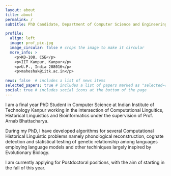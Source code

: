 ```yaml
---
layout: about
title: about
permalink: /
subtitle: PhD Candidate, Department of Computer Science and Engineering, IIT Kanpur

profile:
  align: left
  image: prof_pic.jpg
  image_circular: false # crops the image to make it circular
  more_info: >
    <p>KD-108, CSE</p>
    <p>IIT Kanpur, Kanpur</p>
    <p>U.P., India 208016</p>
    <p>maheshak@iitk.ac.in</p>

news: false  # includes a list of news items
selected_papers: true # includes a list of papers marked as "selected={true}"
social: true # includes social icons at the bottom of the page
---
```


I am a final year PhD Student in Computer Science at Indian Institute of Technology Kanpur working in the intersection of Computational Linguitics, Historical Linguistics and Bioinformatics under the supervision of Prof. Arnab Bhattacharya.

During my PhD, I have developed algorithms for several Computational Historical Linguistic problems namely phonological reconstruction, cognate detection and statistical testing of genetic relationship among languages employing language models and other techiniques largely inspired by Evolutionary Biology.

I am currently applying for Postdoctoral positions, with the aim of starting in the fall of this year.

